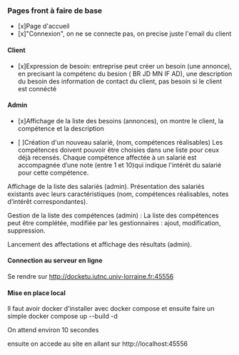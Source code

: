 ### Pages front à faire de base
- [x]Page d'accueil  
- [x]"Connexion", on ne se connecte pas, on precise juste l'email du client  

#### Client
- [x]Expression de besoin:
entreprise peut créer un besoin (une annonce), 
en precisant la compétenc du besion ( BR JD MN IF AD), une description du besoin
des information de contact du client, pas besoin si le client est connécté  


#### Admin
- [x]Affichage de la liste des besoins (annonces), on montre le client, la compétence et la description  

- [ ]Création d'un nouveau salarié, (nom, compétences réalisables)
Les compétences doivent pouvoir être choisies dans une liste pour ceux déjà
recensés. Chaque compétence affectée à un salarié est accompagnée d’une note (entre 1
et 10)qui indique l'intérêt du salarié pour cette compétence.  

Affichage de la liste des salariés (admin). Présentation des salariés existants avec leurs
caractéristiques (nom, compétences réalisables, notes d’intérêt correspondantes).  

Gestion de la liste des compétences (admin) : La liste des compétences peut être
complétée, modifiée par les gestionnaires : ajout, modification, suppression.  


Lancement des affectations et affichage des résultats (admin).

#### Connection au serveur en ligne

Se rendre sur http://docketu.iutnc.univ-lorraine.fr:45556

#### Mise en place local

Il faut avoir docker d'installer avec docker compose
et ensuite faire un simple docker compose up --build -d

On attend environ 10 secondes

ensuite on accede au site en allant sur http://localhost:45556
